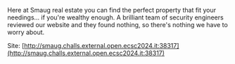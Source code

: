 Here at Smaug real estate you can find the perfect property that fit your needings... if you're wealthy enough. A brilliant team of security engineers reviewed our website and they found nothing, so there's nothing we have to worry about.

Site: [http://smaug.challs.external.open.ecsc2024.it:38317](http://smaug.challs.external.open.ecsc2024.it:38317)
